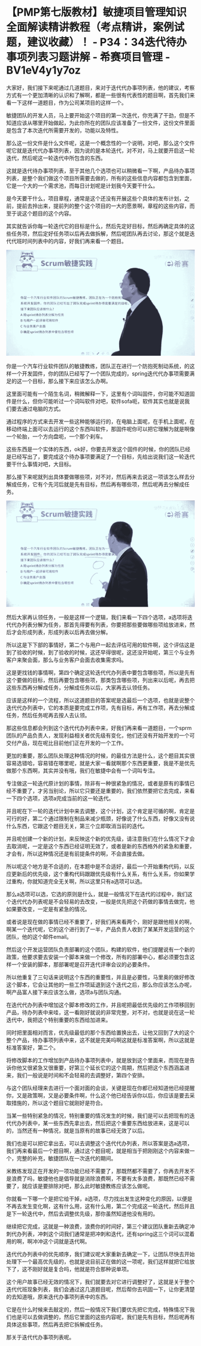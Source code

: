 # 【PMP第七版教材】敏捷项目管理知识全面解读精讲教程（考点精讲，案例试题，建议收藏）！ - P34：34迭代待办事项列表习题讲解 - 希赛项目管理 - BV1eV4y1y7oz

大家好，我们接下来呢通过几道题目，来对于迭代代办事项列表，他的建议，考察方式有一个更加清晰的认识和了解啊，都是一些很有代表性的题目啊，首先我们来看一下这样一道题目，作为公司某项目的这样一个。

敏捷团队的开发人员，马上要开始这个项目的第一次迭代，你充满了干劲，但是不知道应该从哪里开始做起，为此你所在的团队应该准备了一份文件，这份文件里面是包含了本次迭代所需要开发的，功能以及特性。

那么这一份文件是什么文件呢，这是一个概念性的一个说明，对吧，那么这个文件呢它就是迭代代办事项列表，因为说的是本轮迭代，对不对，马上就要开启这一轮迭代，然后呢这一轮迭代中所包含的东西。

这就是迭代待办事项列表，至于其他几个选项也可以稍微看一下啊，产品待办事项列表，是整个我们做这个项目所需要去做的，所有的这些信息内容都包含到里面，它是一个大的一个需求池，而每日计划呢是计划我今天要干什么。

是今天要干什么，项目章程，通常是这个还没有开展这些个具体的发布计划，之前，提前去拎出来，提前列的整个这个项目的一大的愿景啊，章程的这些内容，而至于说这个题目的这个内容。

其实就告诉你每一轮迭代它的目标是什么，然后先定好目标，然后再确定具体的这些任务项，然后定好任务项以后再去做拆解，然后呢团队再去讨论，那这个就是迭代代班时间列表中的内容，好我们再来看一个题目。



![](img/582487b7c1f6fd24648aebb578c001d3_1.png)

你是一个汽车行业软件团队的敏捷教练，团队正在进行一个防抱死制动系统，的这样一个开发固件，你的团队已经写了一个团队完成的，spring迭代代办事项需要满足的这一个目标，那么接下来应该怎么办啊。

这里面可能有一个陌生名词，稍微解释一下，这里有个词叫固件，你可能不知道固件是什么，但你可能听过一个词叫软件对吧，软件sofa呃，软件其实也就是说我们要去通过电脑的方式。

通过程序的方式来去开发一些这种能够运行的，在电脑上面呢，在手机上面呢，在移动终端上面可以去运行的这个东西叫软件，那固件呢你可以把它理解为就是啊像一个轮胎，一个方向盘呃，一个那个刹车。

这些东西是一个实体的东西，ok好，你要去开发这个固件的时候，你的团队已经是已经写出了，要完成这个待办事项要满足了一个目标，先给出说我们这一轮迭代要干什么事情对吧，大目标。

那么接下来呢就列出具体要做哪些项，对不对，然后再来去说这一项该怎么样去分解成任务，它有个先河后就是先有目标，然后再有哪些项，然后呢再去分解成任务。



![](img/582487b7c1f6fd24648aebb578c001d3_3.png)

然后大家再认领任务，一般是这样一个逻辑，我们来看一下四个选项，a选项将迭代代办列表分解为任务，那首先得要有列表，你要把那些要做哪些项给放进来，然后才会形成列表，形成列表以后再去做分解。

所以这是下下部的事情好，第二个与用户一起去评估可用的软件啊，这个评估这是到了验收的时候，到了验收的时候，这还早得很呢，这还没开始呢，第三个与业务客户来聚会面，那么与业务客户会面去收集需求吗。

这是更找钱的事情啊，第四个确定这轮迭代代办列表中要包含哪些项，所以是先有这个要做的目标，然后再要包含哪些项，那类包含哪些项，列出来以后呢，再去把这些东西再分解成任务，分解成任务以后，大家再去认领任务。

应该是这样的一个流程，所以这道题目的答案呢是选最后一个选项，也就是说整个迭代代办列表中，它的本质是要完成工作项，先有目标，再有工作项，再去分解成任务，然后任务呢再去按人去认领。

那这些信息都会列到这个迭代代办列表中来，好我们再来看一道题目，一个sprm团队的产品负责人，发现利益相关者优先级有变化，他们还没有开始开发的一个可交付产品，现在呢比目前他们正在开发的一个工作。

更加的重要，那么团队处理这种情况的时候，的最佳方法是什么，这个题目其实很容易选错哈，容易错在哪里呢，就是大家一看就啊那个东西更重要，我是不是优先做那个东西啊，其实并没有哦，我们在敏捷中会有一个词叫专注。

专注做这一轮迭代原计划的事情，除非有一种很紧急的情况，或者是原有的事情已经不重要了，才另当别论，所以它只要还是重要的，我们依然要把它去完成，来看一下四个选项，选项a完成当前的这一轮迭代。

并且呢在下一轮的迭代计划中来去调整，这个计划，这个肯定是可循的啊，肯定是可行的好，第二个通过限制在制品来减少瓶颈，好像说了什么东西，好像又没有说什么东西，它跟这个题目无关，第三个立即取消当前的迭代。

并且呢创建一个新的计划，来反映这个新的优先级，请注意我们在什么情况下才会去取消呢，一定是这个东西已经证明无效了，或者是新的东西格外的紧急和重要，才会有，所以这种情况还是有前提条件的啊，不会直接去做。

所以呢这个地方是不合适的，在本题中是不合适好，最后一个开始重构代码，以反应更新后的优先级，这个重构代码跟跟优先级有什么关系，有什么关系，你如果学过重构，你就知道完全无关啊，所以这里只有a选项可以选。

那么a选项可以选，它选的原则是什么，就是一般情况下在迭代的过程中，我们这个迭代代办列表呢是不会轻易的去改变，一般是优先把这个药做的事情去做完，他如果要改变，一定是有紧急的情况。

或者说是现在做的事情已经不重要了，好我们再来看两个，刚好是跟他相关的啊，啊某一个迭代呢，它的这个进行到了一半，产品负责人收到了某某开发运营的这个团队，他的这个邮件email。

然后这个开发运营团队负责部署的这个团队，构建的软件，他们提醒说有一个新的政策，他要求要去安装一个脚本来做一个修改，所有的部署中心，都必须要包含这样一个安装的脚本，那部署呢是召开迭代评审会议的必要条件。

所以他重复了三句话来说明这个东西的重要性，并且是必要性，马里奥的做好修改这个脚本，它会让其他的一些工作项延退到这个迭代之后，那么你应该怎么办呢，啊产品富人接下来应该怎么做，选项a与团队沟通。

在迭代代办列表中增加这个脚本修改的工作，并且呢把最低优先级的工作项移回到产品，待办列表中来哇，这一看刚好就说的非常完整，对不对，也就是说在这一轮迭代中，我把这个特别重要的东西给加进来。

同时把里面相对而言，优先级最低的那个东西给置换出去，让他又回到了大的这个整个产品，待办事项列表中来，这不就是完美吗啊这就是标准答案啊，所以这就是标准答案好，第二个。

将修改脚本的工作增加到产品待办事项列表中，就是放到这个里面来，而现在是告诉你他又很紧急又很重要，好第三个延长它的这个周期，然后把这个东西涵盖进来，我们一般说是时间和不会轻易的去调整好，第四个安排。

与这个团队经理来去进行一个面对面的会谈，关键是现在你都已经知道他已经提醒你，又是政策啊，又是必要条件啊，什么这个他已经告诉你以后，你应该是要去采取措施的，所以这个题目它就刚好是符合。

当某一些特别紧急的情况，特别重要的情况发生的时候，我们是可以去把现有的迭代代办列表中，某一些东西先拿出去，然后把这个重要东西给放进来，这是可以的，当然还有一种情况，就是当原有的故事已经无效了以后。

我们也是可以把它拿出去，可以去调整这个迭代代办列表，所以答案是选a选项，我们再来看最后一个题目啊，通过这个题目呢，就是相当于把刚刚这个内容来做一个，完整的补充，敏捷团队在一次迭代的期间。

米教练发现正在开发的一项功能已经不需要了，那既然都不需要了，你再去开发不是浪费了吗，敏捷他也是倡导就是消除浪费啊，不要有太多浪费，那既然已经不需要了，就应该是要排除对吧，那么此时敏捷教练应该怎么做呢。

你就看一下哪一个是把它给干掉，a选项，尽力找出发生这种变化的原因，以便是不再去发生变化啊，这有什么用，这有什么用，第二个完成这一轮迭代，然后并且是下一轮迭代中，然后去调整优先级，那你虽然知道他没有用的。

继续把它完成，这就是一种浪费，浪费你的时间好，第三个建议团队重新去确定冲刺代办列表，冲刺这个词我们通常是把冲刺和迭代，还有spring这三个词可以混着用的啊，啊冲冲这个词就是迭代啊。

迭代代办列表中的优先顺序，我们建议呢大家重新去确定一下，让团队尽快去开始处理下一个最高优先级的，也就是说目前正在做的这一项呢，我们这样就把它给放下了，这不刚好就是复合吗，他就是符合那种说单项。

这个用户故事已经无效的情况下，我们就要去对它进行调整好了，这就是关于整个迭代代班现象列表，我们会通过这几道题目呢，然后帮你去巩固一下，让你更清楚的去知道哦，原来迭代办事项列表中的东西。

它是在什么时候来去敲定的，然后一般情况下我们要优先把它完成，特殊情况下我们也是可以去做调整的，然后它里面的这些内容呢，我们是先有目标，然后呢再有具体这些事项，然后再去把它拆解成任务。

那关于迭代代办事项列表呢。